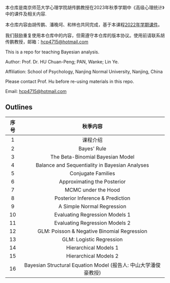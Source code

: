 本仓库是南京师范大学心理学院胡传鹏教授在2023年秋季学期中《高级心理统计》中的课件及相关内容.

本仓库内容由胡传鹏、潘晚坷、和林也共同完成，基于本课程[2022年学期课件](./Archive/2022/README.md)。

我们鼓励重复使用本仓库中的内容，但需遵守本仓库的版本协议。使用前请联系胡传鹏教授，邮箱：hcp4715@hotmail.com

This is a repo for teaching Bayesian analysis.

Author: Prof. Dr. HU Chuan-Peng; PAN, Wanke; Lin Ye. 

Affiliation: School of Psychology, Nanjing Normal University, Nanjing, China

Please contact Prof. Hu before re-using materials in this repo.

Email: hcp4715@hotmail.com


## Outlines

|序号|秋季内容|
| :--: | :--: |
|    1   |  课程介绍 |
|    2   | Bayes' Rule |
|    3   | The Beta-Binomial Bayesian Model  |
|    4   | Balance and Sequentiality in Bayesian Analyses  |
|    5   | Conjugate Families |
|    6   | Approximating the Posterior |
|    7   | MCMC under the Hood |
|    8   | Posterior Inference & Prediction |
|    9   | A Simple Normal Regression |
|    10  | Evaluating Regression Models 1 |
|    11  | Evaluating Regression Models 2  |
|    12  | GLM: Poisson & Negative Binomial Regression |
|    13  | GLM: Logistic Regression   |
|    14  | Hierarchical Models  1   |
|    15  | Hierarchical Models  2   |
|    16  | Bayesian Structural Equation Model (报告人: 中山大学潘俊豪教授) |
